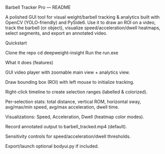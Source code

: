 Barbell Tracker Pro — README

A polished GUI tool for visual weight/barbell tracking & analytics built with OpenCV (YOLO-friendly) and PySide6.
Use it to draw an ROI on a video, track the barbell (or object), visualize speed/acceleration/dwell heatmaps, select segments, and export an annotated video.


Quickstart

Clone the repo
cd deepweight-insight
Run the run.exe

















What it does (features)

GUI video player with zoomable main view + analytics view.

Draw bounding box (ROI) with left mouse to initialize tracking.

Right-click timeline to create selection ranges (labelled & colorized).

Per-selection stats: total distance, vertical ROM, horizontal sway, avg/max/min speed, avg/max acceleration, dwell time.

Visualizations: Speed, Acceleration, Dwell (heatmap color modes).

Record annotated output to barbell_tracked.mp4 (default).

Sensitivity controls for speed/acceleration/dwell thresholds.

Export/launch optional bodyui.py if included.
